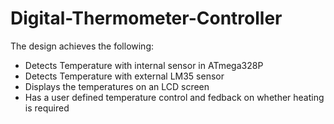 # Digital-Thermometer-Controller

The design achieves the following:

- Detects Temperature with internal sensor in ATmega328P
- Detects Temperature with external LM35 sensor
- Displays the temperatures on an LCD screen
- Has a user defined temperature control and fedback on whether heating is required
